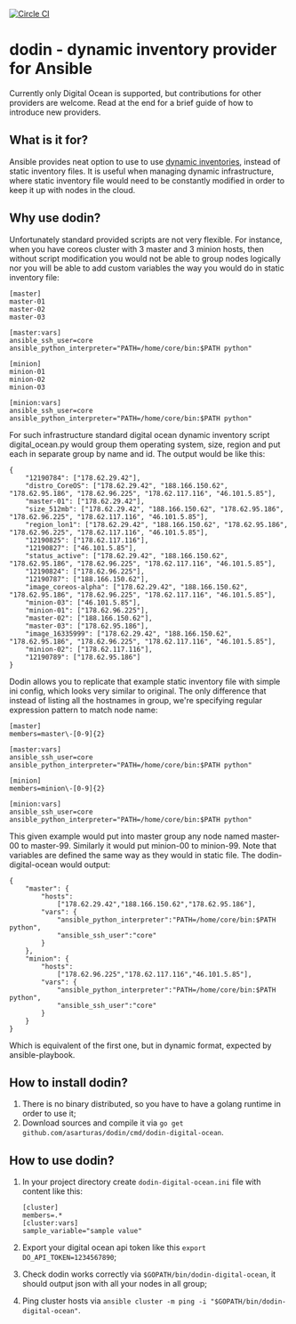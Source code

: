 [![Circle CI](https://circleci.com/gh/asarturas/dodin/tree/master.svg?style=svg)](https://circleci.com/gh/asarturas/dodin/tree/master)
# dodin - dynamic inventory provider for Ansible

Currently only Digital Ocean is supported, but contributions for other providers are welcome.
Read at the end for a brief guide of how to introduce new providers.

## What is it for?

Ansible provides neat option to use to use [dynamic inventories][dynamic_inventories], instead of static inventory files.
It is useful when managing dynamic infrastructure, where static inventory file would need to be constantly modified in order to keep it up with nodes in the cloud.

## Why use dodin?

Unfortunately standard provided scripts are not very flexible.
For instance, when you have coreos cluster with 3 master and 3 minion hosts,
then without script modification you would not be able to group nodes logically nor you will be able to add custom variables the way you would do in static inventory file:
```
[master]
master-01
master-02
master-03

[master:vars]
ansible_ssh_user=core
ansible_python_interpreter="PATH=/home/core/bin:$PATH python"

[minion]
minion-01
minion-02
minion-03

[minion:vars]
ansible_ssh_user=core
ansible_python_interpreter="PATH=/home/core/bin:$PATH python"
```
For such infrastructure standard digital ocean dynamic inventory script digital_ocean.py would group them operating system, size, region and put each in separate group by name and id.
The output would be like this:
```
{
    "12190784": ["178.62.29.42"],
    "distro_CoreOS": ["178.62.29.42", "188.166.150.62", "178.62.95.186", "178.62.96.225", "178.62.117.116", "46.101.5.85"],
    "master-01": ["178.62.29.42"],
    "size_512mb": ["178.62.29.42", "188.166.150.62", "178.62.95.186", "178.62.96.225", "178.62.117.116", "46.101.5.85"],
    "region_lon1": ["178.62.29.42", "188.166.150.62", "178.62.95.186", "178.62.96.225", "178.62.117.116", "46.101.5.85"],
    "12190825": ["178.62.117.116"],
    "12190827": ["46.101.5.85"],
    "status_active": ["178.62.29.42", "188.166.150.62", "178.62.95.186", "178.62.96.225", "178.62.117.116", "46.101.5.85"],
    "12190824": ["178.62.96.225"],
    "12190787": ["188.166.150.62"],
    "image_coreos-alpha": ["178.62.29.42", "188.166.150.62", "178.62.95.186", "178.62.96.225", "178.62.117.116", "46.101.5.85"],
    "minion-03": ["46.101.5.85"],
    "minion-01": ["178.62.96.225"],
    "master-02": ["188.166.150.62"],
    "master-03": ["178.62.95.186"],
    "image_16335999": ["178.62.29.42", "188.166.150.62", "178.62.95.186", "178.62.96.225", "178.62.117.116", "46.101.5.85"],
    "minion-02": ["178.62.117.116"],
    "12190789": ["178.62.95.186"]
}
```
Dodin allows you to replicate that example static inventory file with simple ini config, which looks very similar to original.
The only difference that instead of listing all the hostnames in group, we're specifying regular expression pattern
to match node name:
```
[master]
members=master\-[0-9]{2}

[master:vars]
ansible_ssh_user=core
ansible_python_interpreter="PATH=/home/core/bin:$PATH python"

[minion]
members=minion\-[0-9]{2}

[minion:vars]
ansible_ssh_user=core
ansible_python_interpreter="PATH=/home/core/bin:$PATH python"
```
This given example would put into master group any node named master-00 to master-99.
Similarly it would put minion-00 to minion-99.
Note that variables are defined the same way as they would in static file.
The dodin-digital-ocean would output:
```
{
    "master": {
        "hosts":
            ["178.62.29.42","188.166.150.62","178.62.95.186"],
        "vars": {
            "ansible_python_interpreter":"PATH=/home/core/bin:$PATH python",
            "ansible_ssh_user":"core"
        }
    },
    "minion": {
        "hosts":
            ["178.62.96.225","178.62.117.116","46.101.5.85"],
        "vars": {
            "ansible_python_interpreter":"PATH=/home/core/bin:$PATH python",
            "ansible_ssh_user":"core"
        }
    }
}
```
Which is equivalent of the first one, but in dynamic format, expected by ansible-playbook.

## How to install dodin?

1. There is no binary distributed, so you have to have a golang runtime in order to use it;
2. Download sources and compile it via `go get github.com/asarturas/dodin/cmd/dodin-digital-ocean`.

## How to use dodin?

1. In your project directory create `dodin-digital-ocean.ini` file with content like this:
   
   ```
   [cluster]
   members=.*
   [cluster:vars]
   sample_variable="sample value"
   ```
   
2. Export your digital ocean api token like this `export DO_API_TOKEN=1234567890`;
3. Check dodin works correctly via `$GOPATH/bin/dodin-digital-ocean`, it should output json with all your nodes in all group;
4. Ping cluster hosts via `ansible cluster -m ping -i "$GOPATH/bin/dodin-digital-ocean"`.

[dynamic_inventories]: http://docs.ansible.com/ansible/intro_dynamic_inventory.html
